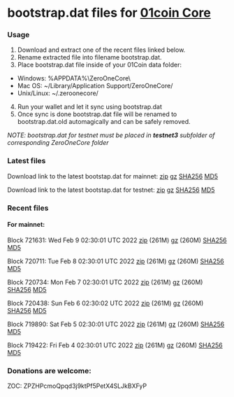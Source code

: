 # bootstrap.dat files for [01coin Core](https://01coin.io)

### Usage

1. Download and extract one of the recent files linked below.
2. Rename extracted file into filename bootstrap.dat.
3. Place bootstrap.dat file inside of your 01Coin data folder:
 - Windows: %APPDATA%\ZeroOneCore\
 - Mac OS: ~/Library/Application Support/ZeroOneCore/
 - Unix/Linux: ~/.zeroonecore/
4. Run your wallet and let it sync using bootstrap.dat
5. Once sync is done bootstrap.dat file will be renamed to bootstrap.dat.old automagically and can be safely removed.

_NOTE: bootstrap.dat for testnet must be placed in **testnet3** subfolder of corresponding ZeroOneCore folder_

### Latest files
Download link to the latest bootstap.dat for mainnet: [zip](https://files.01coin.io/mainnet/bootstrap.dat.zip) [gz](https://files.01coin.io/mainnet/bootstrap.dat.tar.gz) [SHA256](https://files.01coin.io/mainnet/sha256.txt) [MD5](https://files.01coin.io/mainnet/md5.txt)

Download link to the latest bootstap.dat for testnet: [zip](https://files.01coin.io/testnet/bootstrap.dat.zip) [gz](https://files.01coin.io/testnet/bootstrap.dat.tar.gz) [SHA256](https://files.01coin.io/testnet/sha256.txt) [MD5](https://files.01coin.io/testnet/md5.txt)

### Recent files

#### For mainnet:

Block 721631: Wed Feb  9 02:30:01 UTC 2022 [zip](https://files.01coin.io/mainnet/2022-02-09/bootstrap.dat.zip) (261M) [gz](https://files.01coin.io/mainnet/2022-02-09/bootstrap.dat.tar.gz) (260M) [SHA256](https://files.01coin.io/mainnet/2022-02-09/sha256.txt) [MD5](https://files.01coin.io/mainnet/2022-02-09/md5.txt)

Block 720711: Tue Feb  8 02:30:01 UTC 2022 [zip](https://files.01coin.io/mainnet/2022-02-08/bootstrap.dat.zip) (261M) [gz](https://files.01coin.io/mainnet/2022-02-08/bootstrap.dat.tar.gz) (260M) [SHA256](https://files.01coin.io/mainnet/2022-02-08/sha256.txt) [MD5](https://files.01coin.io/mainnet/2022-02-08/md5.txt)

Block 720734: Mon Feb  7 02:30:01 UTC 2022 [zip](https://files.01coin.io/mainnet/2022-02-07/bootstrap.dat.zip) (261M) [gz](https://files.01coin.io/mainnet/2022-02-07/bootstrap.dat.tar.gz) (260M) [SHA256](https://files.01coin.io/mainnet/2022-02-07/sha256.txt) [MD5](https://files.01coin.io/mainnet/2022-02-07/md5.txt)

Block 720438: Sun Feb  6 02:30:02 UTC 2022 [zip](https://files.01coin.io/mainnet/2022-02-06/bootstrap.dat.zip) (261M) [gz](https://files.01coin.io/mainnet/2022-02-06/bootstrap.dat.tar.gz) (260M) [SHA256](https://files.01coin.io/mainnet/2022-02-06/sha256.txt) [MD5](https://files.01coin.io/mainnet/2022-02-06/md5.txt)

Block 719890: Sat Feb  5 02:30:01 UTC 2022 [zip](https://files.01coin.io/mainnet/2022-02-05/bootstrap.dat.zip) (261M) [gz](https://files.01coin.io/mainnet/2022-02-05/bootstrap.dat.tar.gz) (260M) [SHA256](https://files.01coin.io/mainnet/2022-02-05/sha256.txt) [MD5](https://files.01coin.io/mainnet/2022-02-05/md5.txt)

Block 719422: Fri Feb  4 02:30:01 UTC 2022 [zip](https://files.01coin.io/mainnet/2022-02-04/bootstrap.dat.zip) (261M) [gz](https://files.01coin.io/mainnet/2022-02-04/bootstrap.dat.tar.gz) (260M) [SHA256](https://files.01coin.io/mainnet/2022-02-04/sha256.txt) [MD5](https://files.01coin.io/mainnet/2022-02-04/md5.txt)


### Donations are welcome:

ZOC: ZPZHPcmoQpqd3j9ktPf5PetX4SLJkBXFyP
